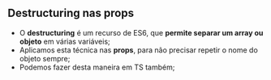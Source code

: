 ## Destructuring nas props

- O **destructuring** é um recurso de ES6, que **permite separar um array ou objeto** em várias variáveis;
- Aplicamos esta técnica nas **props**, para não precisar repetir o nome do objeto sempre;
- Podemos fazer desta maneira em TS também;